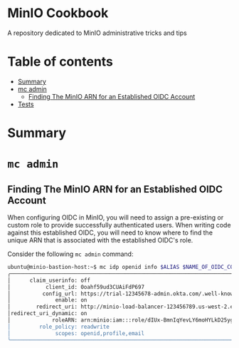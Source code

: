 # MinIO Cookbook
A repository dedicated to MinIO administrative tricks and tips

Table of contents
=================

<!--ts-->
   * [Summary](#summary)
   * [mc admin](#mc-admin)
      * [Finding The MinIO ARN for an Established OIDC Account](##Finding-The-MinIO-ARN-for-an-Established-OIDC-Account)
   * [Tests](#tests)
<!--te-->

# Summary

# `mc admin`

## Finding The MinIO ARN for an Established OIDC Account

When configuring OIDC in MinIO, you will need to assign a pre-existing or custom role to provide successfully authenticated users. When writing code against this established OIDC, you will need to know where to find the unique ARN that is associated with the established OIDC's role.

Consider the following `mc admin` command:

```bash
ubuntu@minio-bastion-host:~$ mc idp openid info $ALIAS $NAME_OF_OIDC_CONFIG
╭────────────────────────────────────────────────────────────────────────────────────────────────────────────╮
│      claim_userinfo: off                                                                                   │
│           client_id: 0oahf59ud3CUAiFdP697                                                                  │
│          config_url: https://trial-12345678-admin.okta.com/.well-known/openid-configuration                │
│              enable: on                                                                                    │
│        redirect_uri: http://minio-load-balancer-123456789.us-west-2.elb.amazonaws.com:9001/oauth_callback  │
│redirect_uri_dynamic: on                                                                                    │
│             roleARN: arn:minio:iam:::role/dIUx-BmnIqYevLY6moHYLkD25yg    <<<<<UNIQUE ARN                   │
│         role_policy: readwrite                                                                             │
│              scopes: openid,profile,email                                                                  │
╰────────────────────────────────────────────────────────────────────────────────────────────────────────────╯
```